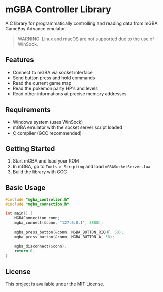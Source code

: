 # mGBA Controller Library

A C library for programmatically controlling and reading data from mGBA GameBoy Advance emulator.

> WARNING: Linux and macOS are not supported due to the use of WinSock.

## Features

- Connect to mGBA via socket interface
- Send button press and hold commands
- Read the current game map
- Read the pokemon party HP's and levels
- Read other informations at precise memory addresses

## Requirements

- Windows system (uses WinSock)
- mGBA emulator with the socket server script loaded
- C compiler (GCC recommended)

## Getting Started

1. Start mGBA and load your ROM
2. In mGBA, go to `Tools > Scripting` and load `mGBASocketServer.lua`
3. Build the library with GCC

## Basic Usage

```c
#include "mgba_controller.h"
#include "mgba_connection.h"

int main() {
    MGBAConnection conn;
    mgba_connect(&conn, "127.0.0.1", 8888);
    
    mgba_press_button(&conn, MGBA_BUTTON_RIGHT, 50);
    mgba_press_button(&conn, MGBA_BUTTON_A, 50);
    
    mgba_disconnect(&conn);
    return 0;
}
```

## License

This project is available under the MIT License.